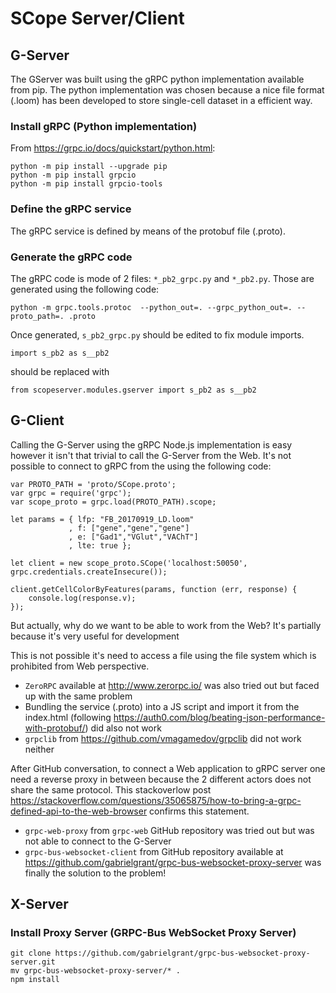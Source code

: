 # SCope Server/Client

## G-Server

The GServer was built using the gRPC python implementation available from pip. The python implementation was chosen because a nice file format (.loom) has been developed to store single-cell dataset in a efficient way.

### Install gRPC (Python implementation)

From https://grpc.io/docs/quickstart/python.html:
```
python -m pip install --upgrade pip
python -m pip install grpcio
python -m pip install grpcio-tools
```

### Define the gRPC service
The gRPC service is defined by means of the protobuf file (.proto).

### Generate the gRPC code

The gRPC code is mode of 2 files: `*_pb2_grpc.py` and `*_pb2.py`. Those are generated using the following code:
```
python -m grpc.tools.protoc  --python_out=. --grpc_python_out=. --proto_path=. .proto
```

Once generated, `s_pb2_grpc.py` should be edited to fix module imports.

```
import s_pb2 as s__pb2
```

should be replaced with

```
from scopeserver.modules.gserver import s_pb2 as s__pb2
```

## G-Client

Calling the G-Server using the gRPC Node.js implementation is easy however it isn't that trivial to call the G-Server from the Web. It's not possible to connect to gRPC from the using the following code:
```
var PROTO_PATH = 'proto/SCope.proto';
var grpc = require('grpc');
var scope_proto = grpc.load(PROTO_PATH).scope;

let params = { lfp: "FB_20170919_LD.loom"
             , f: ["gene","gene","gene"]
             , e: ["Gad1","VGlut","VAChT"]
             , lte: true };

let client = new scope_proto.SCope('localhost:50050', grpc.credentials.createInsecure());

client.getCellColorByFeatures(params, function (err, response) {
    console.log(response.v);
});
```
But actually, why do we want to be able to work from the Web? It's partially because it's very useful for development

This is not possible it's need to access a file using the file system which is prohibited from Web perspective.

- `ZeroRPC` available at http://www.zerorpc.io/ was also tried out but faced up with the same problem
- Bundling the service (.proto) into a JS script and import it from the index.html (following https://auth0.com/blog/beating-json-performance-with-protobuf/) did also not work
- `grpclib` from https://github.com/vmagamedov/grpclib did not work neither

After GitHub conversation, to connect a Web application to gRPC server one need a reverse proxy in between because the 2 different actors does not share the same protocol. This stackoverlow post https://stackoverflow.com/questions/35065875/how-to-bring-a-grpc-defined-api-to-the-web-browser confirms this statement.

- `grpc-web-proxy` from `grpc-web` GitHub repository was tried out but was not able to connect to the G-Server
- `grpc-bus-websocket-client` from GitHub repository available at https://github.com/gabrielgrant/grpc-bus-websocket-proxy-server was finally the solution to the problem!

## X-Server

### Install Proxy Server (GRPC-Bus WebSocket Proxy Server)

```
git clone https://github.com/gabrielgrant/grpc-bus-websocket-proxy-server.git
mv grpc-bus-websocket-proxy-server/* .
npm install
```
